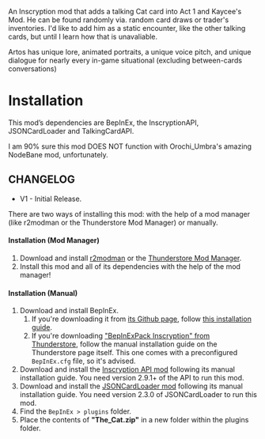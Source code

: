 An Inscryption mod that adds a talking Cat card into Act 1 and Kaycee's Mod.
He can be found randomly via. random card draws or trader's inventories. I'd like to add him as a static encounter, like the other talking cards, but until I learn how that is unavaliable.

Artos has unique lore, animated portraits, a unique voice pitch, and unique dialogue for nearly every in-game situational (excluding between-cards conversations)

# Installation
This mod’s dependencies are BepInEx, the InscryptionAPI, JSONCardLoader and TalkingCardAPI.

I am 90% sure this mod DOES NOT function with Orochi_Umbra's amazing NodeBane mod, unfortunately.


## CHANGELOG
- V1 - Initial Release.

There are two ways of installing this mod: with the help of a mod manager (like r2modman or the Thunderstore Mod Manager) or manually.

#### Installation (Mod Manager)
1. Download and install [r2modman](https://thunderstore.io/package/ebkr/r2modman/) or the [Thunderstore Mod Manager](https://www.overwolf.com/app/Thunderstore-Thunderstore_Mod_Manager).
2. Install this mod and all of its dependencies with the help of the mod manager! 

#### Installation (Manual)
1. Download and install BepInEx.
    1. If you're downloading it from [its Github page](https://github.com/BepInEx/BepInEx/releases), follow [this installation guide](https://docs.bepinex.dev/articles/user_guide/installation/index.html#where-to-download-bepinex).
    2. If you're downloading ["BepInExPack Inscryption" from Thunderstore](https://inscryption.thunderstore.io/package/BepInEx/BepInExPack_Inscryption/), follow the manual installation guide on the Thunderstore page itself. This one comes with a preconfigured `BepInEx.cfg` file, so it's advised.
3. Download and install the [Inscryption API mod](https://inscryption.thunderstore.io/package/API_dev/API/) following its manual installation guide. You need version 2.9.1+ of the API to run this mod.
4. Download and install the [JSONCardLoader mod](https://inscryption.thunderstore.io/package/MADH95Mods/JSONCardLoader/) following its manual installation guide. You need version 2.3.0 of JSONCardLoader to run this mod.
6. Find the `BepInEx > plugins` folder.
7. Place the contents of **"The_Cat.zip"** in a new folder within the plugins folder.
